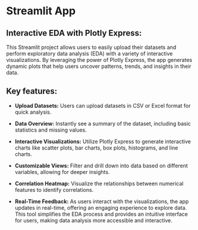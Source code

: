 # Streamlit App
## Interactive EDA with Plotly Express:

This Streamlit project allows users to easily upload their datasets and perform exploratory data analysis (EDA) with a variety of interactive visualizations. By leveraging the power of Plotly Express, the app generates dynamic plots that help users uncover patterns, trends, and insights in their data.

## Key features:

- **Upload Datasets:** Users can upload datasets in CSV or Excel format for quick analysis.

- **Data Overview:** Instantly see a summary of the dataset, including basic statistics and missing values.

- **Interactive Visualizations:** Utilize Plotly Express to generate interactive charts like scatter plots, bar charts, box plots, histograms, and line charts.

- **Customizable Views:** Filter and drill down into data based on different variables, allowing for deeper insights.

- **Correlation Heatmap:** Visualize the relationships between numerical features to identify correlations.

- **Real-Time Feedback:** As users interact with the visualizations, the app updates in real-time, offering an engaging experience to explore data.
This tool simplifies the EDA process and provides an intuitive interface for users, making data analysis more accessible and interactive.
